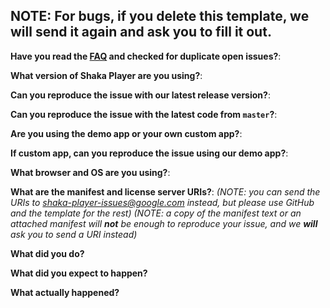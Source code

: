## NOTE: For bugs, if you delete this template, we will send it again and ask you to fill it out.

**Have you read the [FAQ](https://goo.gl/JE1Sy5) and checked for duplicate open issues?**:

**What version of Shaka Player are you using?**:

**Can you reproduce the issue with our latest release version?**:

**Can you reproduce the issue with the latest code from `master`?**:

**Are you using the demo app or your own custom app?**:

**If custom app, can you reproduce the issue using our demo app?**:

**What browser and OS are you using?**:

**What are the manifest and license server URIs?**:
*(NOTE: you can send the URIs to <shaka-player-issues@google.com> instead, but please use GitHub and the template for the rest)*
*(NOTE: a copy of the manifest text or an attached manifest will **not** be enough to reproduce your issue, and we **will** ask you to send a URI instead)*

**What did you do?**

**What did you expect to happen?**

**What actually happened?**

